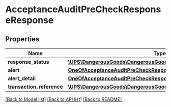 # AcceptanceAuditPreCheckResponseResponse

## Properties
Name | Type | Description | Notes
------------ | ------------- | ------------- | -------------
**response_status** | [**\UPS\DangerousGoods\DangerousGoods\ResponseResponseStatus**](ResponseResponseStatus.md) |  | 
**alert** | [**OneOfAcceptanceAuditPreCheckResponseResponseAlert**](OneOfAcceptanceAuditPreCheckResponseResponseAlert.md) |  | [optional] 
**alert_detail** | [**OneOfAcceptanceAuditPreCheckResponseResponseAlertDetail**](OneOfAcceptanceAuditPreCheckResponseResponseAlertDetail.md) |  | [optional] 
**transaction_reference** | [**\UPS\DangerousGoods\DangerousGoods\ResponseTransactionReference**](ResponseTransactionReference.md) |  | [optional] 

[[Back to Model list]](../../README.md#documentation-for-models) [[Back to API list]](../../README.md#documentation-for-api-endpoints) [[Back to README]](../../README.md)

